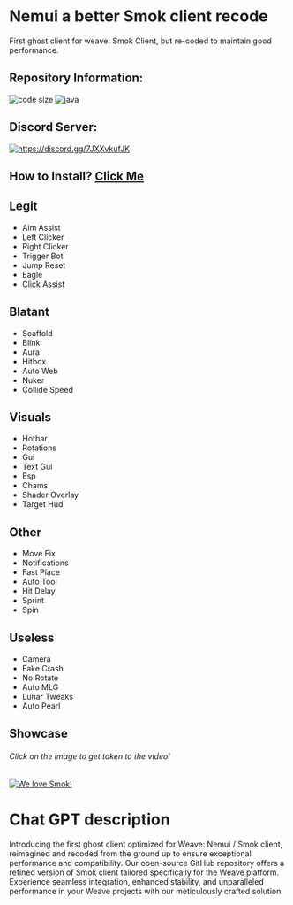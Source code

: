 # Nemui a better Smok client recode
First ghost client for weave: Smok Client, but re-coded to maintain good performance.

## Repository Information:
<p align="left">
  <img src="https://img.shields.io/github/languages/code-size/SleepyFish-YT/Nemui.svg" alt="code size"/>
  <img src="https://img.shields.io/github/languages/top/SleepyFish-YT/Nemui" alt="java"/>
</p>

## Discord Server:
<a href="https://discord.gg/7JXXvkufJK"><img src="https://invidget.switchblade.xyz/7JXXvkufJK" alt="https://discord.gg/7JXXvkufJK"/></a>

## How to Install? [Click Me](https://www.youtube.com/watch?v=LRy8zQkezpE&t)

## Legit
- Aim Assist
- Left Clicker
- Right Clicker
- Trigger Bot
- Jump Reset
- Eagle
- Click Assist

## Blatant
- Scaffold
- Blink
- Aura
- Hitbox
- Auto Web
- Nuker
- Collide Speed

## Visuals
- Hotbar
- Rotations
- Gui
- Text Gui
- Esp
- Chams
- Shader Overlay
- Target Hud

## Other
- Move Fix
- Notifications
- Fast Place
- Auto Tool
- Hit Delay
- Sprint
- Spin

## Useless
- Camera
- Fake Crash
- No Rotate
- Auto MLG
- Lunar Tweaks
- Auto Pearl

## Showcase
###### Click on the image to get taken to the video!
[![We love Smok!](http://img.youtube.com/vi/7ZDMQ2RRi-Y/0.jpg)](https://www.youtube.com/watch?v=7ZDMQ2RRi-Y&t=136s "Smok Preview")

# Chat GPT description
Introducing the first ghost client optimized for Weave: Nemui / Smok client, reimagined and recoded from the ground up to ensure exceptional performance and compatibility. Our open-source GitHub repository offers a refined version of Smok client tailored specifically for the Weave platform. Experience seamless integration, enhanced stability, and unparalleled performance in your Weave projects with our meticulously crafted solution.
